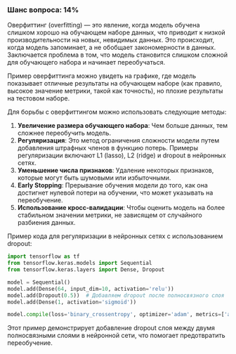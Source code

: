 ### Шанс вопроса: 14%

Оверфиттинг (overfitting) — это явление, когда модель обучена слишком хорошо на обучающем наборе данных, что приводит к низкой производительности на новых, невидимых данных. Это происходит, когда модель запоминает, а не обобщает закономерности в данных. Заключается проблема в том, что модель становится слишком сложной для обучающего набора и начинает переобучаться.

Пример оверфиттинга можно увидеть на графике, где модель показывает отличные результаты на обучающем наборе (как правило, высокое значение метрики, такой как точность), но плохие результаты на тестовом наборе.

Для борьбы с оверфиттингом можно использовать следующие методы:
1. **Увеличение размера обучающего набора**: Чем больше данных, тем сложнее переобучить модель.
2. **Регуляризация**: Это метод ограничения сложности модели путем добавления штрафных членов в функцию потерь. Примеры регуляризации включают L1 (lasso), L2 (ridge) и dropout в нейронных сетях.
3. **Уменьшение числа признаков**: Удаление некоторых признаков, которые могут быть шумовыми или избыточными.
4. **Early Stopping**: Прерывание обучения модели до того, как она достигнет нулевой потери на обучении, что может указывать на переобучение.
5. **Использование кросс-валидации**: Чтобы оценить модель на более стабильном значении метрики, не зависящем от случайного разбиения данных.

Пример кода для регуляризации в нейронных сетях с использованием dropout:
```python
import tensorflow as tf
from tensorflow.keras.models import Sequential
from tensorflow.keras.layers import Dense, Dropout

model = Sequential()
model.add(Dense(64, input_dim=10, activation='relu'))
model.add(Dropout(0.5))  # Добавляем dropout после полносвязного слоя
model.add(Dense(1, activation='sigmoid'))

model.compile(loss='binary_crossentropy', optimizer='adam', metrics=['accuracy'])
```

Этот пример демонстрирует добавление dropout слоя между двумя полносвязными слоями в нейронной сети, что помогает предотвратить переобучение.